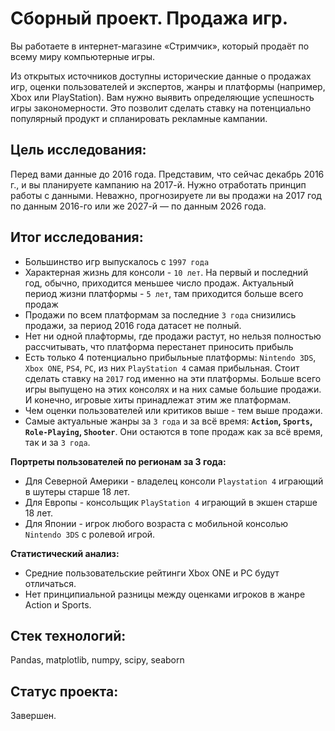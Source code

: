 # Сборный проект. Продажа игр.

Вы работаете в интернет-магазине «Стримчик», который продаёт по всему миру компьютерные игры. 

Из открытых источников доступны исторические данные о продажах игр, оценки пользователей и экспертов, жанры и платформы (например, Xbox или PlayStation). Вам нужно выявить определяющие успешность игры закономерности. Это позволит сделать ставку на потенциально популярный продукт и спланировать рекламные кампании.

## Цель исследования:

Перед вами данные до 2016 года. Представим, что сейчас декабрь 2016 г., и вы планируете кампанию на 2017-й. Нужно отработать принцип работы с данными. Неважно, прогнозируете ли вы продажи на 2017 год по данным 2016-го или же 2027-й — по данным 2026 года.

## Итог исследования:

* Большинство игр выпускалось с `1997 года`
* Характерная жизнь для консоли - `10 лет`. На первый и последний год, обычно, приходится меньшее число продаж. Актуальный период жизни платформы - `5 лет`, там приходится больше всего продаж
* Продажи по всем платформам за последние `3 года` снизились продажи, за период 2016 года датасет не полный.
* Нет ни одной плафтормы, где продажи растут, но нельзя полностью рассчитывать, что платформа перестанет приносить прибыль
* Есть только 4 потенциально прибыльные платформы: `Nintendo 3DS`, `Xbox ONE`, `PS4`, `PC`, из них `PlayStation 4` самая прибыльная. Стоит сделать ставку на `2017` год именно на эти платформы. Больше всего игры выпущено на этих консолях и на них самые большие продажи. И конечно, игровые хиты принадлежат этим же платформам.
* Чем оценки пользователей или критиков выше - тем выше продажи.
* Самые актуальные жанры за `3 года` и за всё время: **`Action`, `Sports`, `Role-Playing`, `Shooter`**. Они остаются в топе продаж как за всё время, так и за `3 года`.

**Портреты пользователей по регионам за 3 года:**
* Для Северной Америки - владелец консоли `Playstation 4` играющий в шутеры старше 18 лет.
* Для Европы - консольщик `PlayStation 4` играющий в экшен старше 18 лет.
* Для Японии - игрок любого возраста с мобильной консолью `Nintendo 3DS` с ролевой игрой.

**Статистический анализ:**
* Средние пользовательские рейтинги Xbox ONE и PC будут отличаться.
* Нет принципиальной разницы между оценками игроков в жанре Action и Sports.

## Стек технологий:

Pandas, matplotlib, numpy, scipy, seaborn

## Статус проекта:

Завершен.

